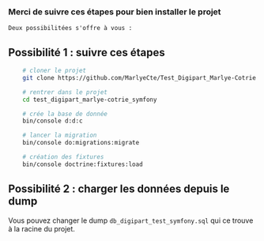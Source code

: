 ### Merci de suivre ces étapes pour bien installer le projet
    Deux possibilitées s'offre à vous : 
##  Possibilité 1 : suivre ces étapes

```bash
    # cloner le projet
    git clone https://github.com/MarlyeCte/Test_Digipart_Marlye-Cotrie.git test_digipart_marlye-cotrie_symfony
```

```bash
    # rentrer dans le projet
    cd test_digipart_marlye-cotrie_symfony
```

```bash
    # crée la base de donnée
    bin/console d:d:c
```

```bash
    # lancer la migration
    bin/console do:migrations:migrate
```

```bash
    # création des fixtures
    bin/console doctrine:fixtures:load
```

##  Possibilité 2 : charger les données depuis le dump

Vous pouvez changer le dump `db_digipart_test_symfony.sql` qui ce trouve à la racine du projet.